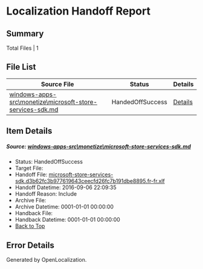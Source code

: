 # <a name='report-top'></a> Localization Handoff Report

## Summary
 Total Files | 1

## File List
 Source File | Status | Details 
 ----------- | ------ | ------- 
 [windows-apps-src\monetize\microsoft-store-services-sdk.md](https://github.com/Microsoft/windows-apps/blob/a336ad8c56c5b0e27409745aa4b47eb8121cc07c/windows-apps-src/monetize/microsoft-store-services-sdk.md) | HandedOffSuccess | [Details](#a156fe516f2d29bc894de1430e3196a5bacb44844835)

## Item Details
##### <a name='a156fe516f2d29bc894de1430e3196a5bacb44844835'></a> Source: [windows-apps-src\monetize\microsoft-store-services-sdk.md](https://github.com/Microsoft/windows-apps/blob/a336ad8c56c5b0e27409745aa4b47eb8121cc07c/windows-apps-src/monetize/microsoft-store-services-sdk.md)
* Status: HandedOffSuccess
* Target File: 
* Handoff File: [microsoft-store-services-sdk.d3b62fc3b977619643ceecfd26fc7b191dbe8895.fr-fr.xlf](https://github.com/Microsoft/WDG.handoff/blob/532103a2159b1e7111fc228161247eafac80b022/ol-handoff/Microsoft/windows-apps.fr-fr/master/microsoft-store-services-sdk.d3b62fc3b977619643ceecfd26fc7b191dbe8895.fr-fr.xlf)
* Handoff Datetime: 2016-09-06 22:09:35
* Handoff Reason: Include
* Archive File: 
* Archive Datetime: 0001-01-01 00:00:00
* Handback File: 
* Handback Datetime: 0001-01-01 00:00:00
* [Back to Top](#report-top)


## Error Details

Generated by OpenLocalization.
